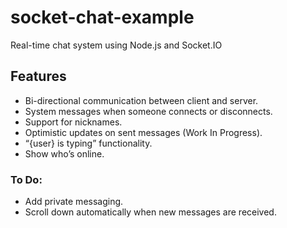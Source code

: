 # socket-chat-example

Real-time chat system using Node.js and Socket.IO

## Features

- Bi-directional communication between client and server.
- System messages when someone connects or disconnects.
- Support for nicknames.
- Optimistic updates on sent messages (Work In Progress).
- “{user} is typing” functionality.
- Show who’s online.

### To Do:

- Add private messaging.
- Scroll down automatically when new messages are received.
